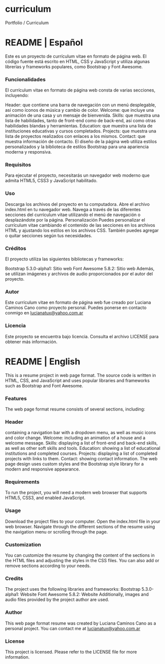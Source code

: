 # curriculum
Portfolio / Curriculum


# README | Español
Este es un proyecto de currículum vitae en formato de página web. El código fuente está escrito en HTML, CSS y JavaScript y utiliza algunas librerías y frameworks populares, como Bootstrap y Font Awesome.


### Funcionalidades
El currículum vitae en formato de página web consta de varias secciones, incluyendo:

Header: que contiene una barra de navegación con un menú desplegable, así como íconos de música y cambio de color.
Welcome: que incluye una animación de una casa y un mensaje de bienvenida.
Skills: que muestra una lista de habilidades, tanto de front-end como de back-end, así como otras habilidades blandas y herramientas.
Education: que muestra una lista de instituciones educativas y cursos completados.
Projects: que muestra una lista de proyectos realizados con enlaces a los mismos.
Contact: que muestra información de contacto.
El diseño de la página web utiliza estilos personalizados y la biblioteca de estilos Bootstrap para una apariencia moderna y responsiva.


### Requisitos
Para ejecutar el proyecto, necesitarás un navegador web moderno que admita HTML5, CSS3 y JavaScript habilitado.


### Uso
Descarga los archivos del proyecto en tu computadora.
Abre el archivo index.html en tu navegador web.
Navega a través de las diferentes secciones del currículum vitae utilizando el menú de navegación o desplazándote por la página.
Personalización
Puedes personalizar el currículum vitae cambiando el contenido de las secciones en los archivos HTML y ajustando los estilos en los archivos CSS. También puedes agregar o quitar secciones según tus necesidades.


### Créditos
El proyecto utiliza las siguientes bibliotecas y frameworks:

Bootstrap 5.3.0-alpha1: Sitio web
Font Awesome 5.8.2: Sitio web
Además, se utilizan imágenes y archivos de audio proporcionados por el autor del proyecto.


### Autor
Este currículum vitae en formato de página web fue creado por Luciana Caminos Cano como proyecto personal. Puedes ponerse en contacto conmigo en lucianatux@yahoo.com.ar


### Licencia
Este proyecto se encuentra bajo licencia. Consulta el archivo LICENSE para obtener más información.



# README | English
This is a resume project in web page format. The source code is written in HTML, CSS, and JavaScript and uses popular libraries and frameworks such as Bootstrap and Font Awesome.

### Features
The web page format resume consists of several sections, including:

### Header
containing a navigation bar with a dropdown menu, as well as music icons and color change. Welcome: including an animation of a house and a welcome message. Skills: displaying a list of front-end and back-end skills, as well as other soft skills and tools. Education: showing a list of educational institutions and completed courses. Projects: displaying a list of completed projects with links to them. Contact: showing contact information. The web page design uses custom styles and the Bootstrap style library for a modern and responsive appearance.

### Requirements
To run the project, you will need a modern web browser that supports HTML5, CSS3, and enabled JavaScript.

### Usage
Download the project files to your computer. Open the index.html file in your web browser. Navigate through the different sections of the resume using the navigation menu or scrolling through the page.

### Customization
You can customize the resume by changing the content of the sections in the HTML files and adjusting the styles in the CSS files. You can also add or remove sections according to your needs.

### Credits
The project uses the following libraries and frameworks:
Bootstrap 5.3.0-alpha1: Website Font Awesome 5.8.2: Website Additionally, images and audio files provided by the project author are used.

### Author
This web page format resume was created by Luciana Caminos Cano as a personal project. You can contact me at lucianatux@yahoo.com.ar

### License
This project is licensed. Please refer to the LICENSE file for more information.

